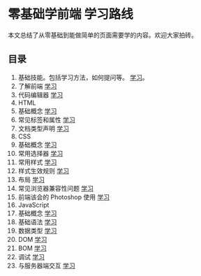 # 零基础学前端 学习路线
本文总结了从零基础到能做简单的页面需要学的内容。欢迎大家拍砖。

## 目录
1. 基础技能。包括学习方法，如何提问等。 [学习](http://www.jianshu.com/p/fec04c24afb5)。
1. 了解前端 [学习](http://www.jianshu.com/p/7d9d9520c942)
1. 代码编辑器 [学习](http://www.jianshu.com/p/f091e22edaa0)
1. HTML
  1. 基础概念 [学习](http://www.jianshu.com/p/a472ba13dbbd)
  1. 常见标签和属性 [学习](http://www.jianshu.com/p/30d5aa0e2e31)
  1. 文档类型声明 [学习](http://www.jianshu.com/p/e839e2dcfbd4)
1. CSS
  1. 基础概念 [学习](http://www.jianshu.com/p/386c418edb58)
  1. 常用选择器 [学习](http://www.jianshu.com/p/958251e5d14e)
  1. 常用样式 [学习](http://www.jianshu.com/p/dc67a49751fe)
  1. 样式生效规则 [学习](http://www.jianshu.com/p/b4ec21f31ce1)
  1. 布局 [学习](http://www.jianshu.com/p/231be0ed4cc4)
  1. 常见浏览器兼容性问题 [学习](http://www.jianshu.com/p/ed1c5a50a663)
1. 前端该会的 Photoshop 使用 [学习](http://www.jianshu.com/p/d78f81f2d7a3)
1. JavaScript
  1. 基础概念 [学习](http://www.jianshu.com/p/a0bfe567c6a6)
  1. 基础语法 [学习](http://www.jianshu.com/p/ce9eb5a485e6)
  1. 数据类型 [学习](http://www.jianshu.com/p/27600f8972fb)
  1. DOM [学习](http://www.jianshu.com/p/38de0c69daa8)
  1. BOM [学习](http://www.jianshu.com/p/d82b2f9fd3f3)
  1. 调试 [学习](http://www.jianshu.com/p/a237274b3d16)
  1. 与服务器端交互 [学习](http://www.jianshu.com/p/76e2c586debc) 
